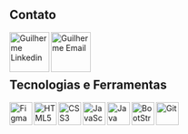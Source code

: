 ## Contato

<a title="Linkedin" href="https://www.linkedin.com/in/guilhermee-santos/"><img align="left" alt="Guilherme Linkedin" width="70px" target="_blank" src="https://cdn.jsdelivr.net/gh/devicons/devicon@latest/icons/linkedin/linkedin-original-wordmark.svg" /></a>
<a title="Email" href = "mailto:contato@guilhermesantosmj"><img align="left" alt="Guilherme Email" width="70px" target="_blank" src="https://cdn.jsdelivr.net/gh/devicons/devicon@latest/icons/google/google-original-wordmark.svg" /></a>

<br>
<br>
<br>

## Tecnologias e Ferramentas

<div>

  <img align="left" width="40px" title="Figma" alt="Figma" src="https://cdn.jsdelivr.net/gh/devicons/devicon@latest/icons/figma/figma-original.svg" />
  <img align="left" width="40px" title="HTML5" alt="HTML5" src="https://cdn.jsdelivr.net/gh/devicons/devicon@latest/icons/html5/html5-original.svg" />
  <img align="left" width="40px" title="CSS3" alt="CSS3" src="https://cdn.jsdelivr.net/gh/devicons/devicon@latest/icons/css3/css3-original.svg" />
  <img align="left" width="40px" title="JavaScript" alt="JavaScript" src="https://cdn.jsdelivr.net/gh/devicons/devicon@latest/icons/javascript/javascript-plain.svg" />
  <img align="left" width="40px" title="Java" alt="Java" src="https://cdn.jsdelivr.net/gh/devicons/devicon@latest/icons/java/java-original-wordmark.svg" />
  <img align="left" width="40px" title="Bootstrap" alt="BootStrap" src="https://cdn.jsdelivr.net/gh/devicons/devicon@latest/icons/bootstrap/bootstrap-original.svg" />
  <img align="left" width="40px" title="Git" alt="Git" src="https://cdn.jsdelivr.net/gh/devicons/devicon@latest/icons/git/git-plain.svg" />
 
</div>
